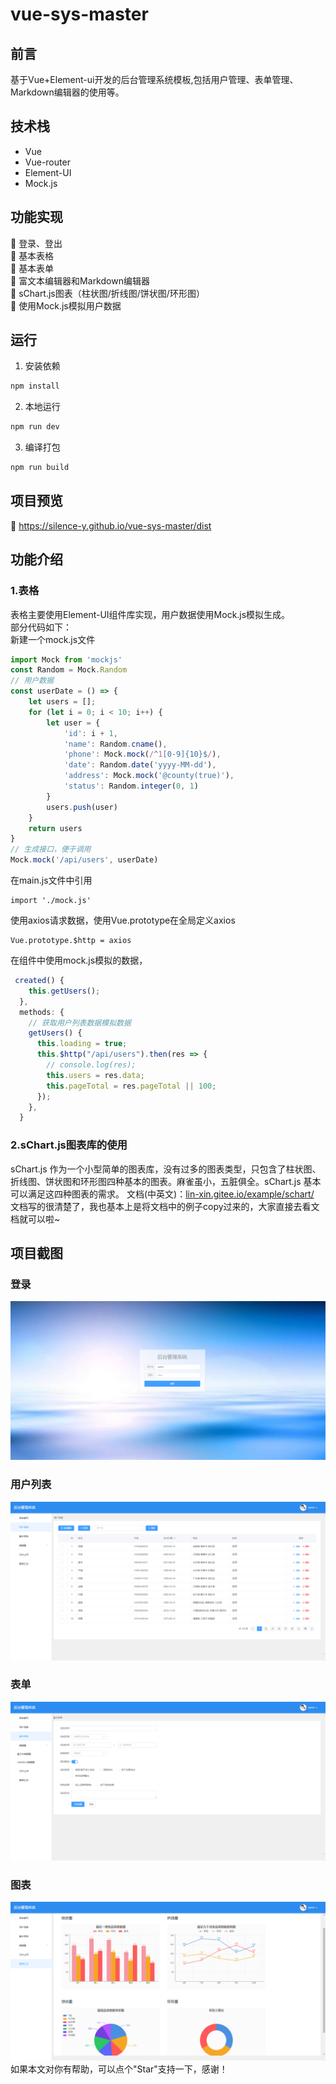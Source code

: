 # vue-sys-master
## 前言
基于Vue+Element-ui开发的后台管理系统模板,包括用户管理、表单管理、Markdown编辑器的使用等。
## 技术栈
+ Vue  
+ Vue-router  
+ Element-UI  
+ Mock.js
## 功能实现
:pencil:  登录、登出  
:pencil:  基本表格  
:pencil:  基本表单  
:pencil:  富文本编辑器和Markdown编辑器  
:pencil:  sChart.js图表（柱状图/折线图/饼状图/环形图）  
:pencil:  使用Mock.js模拟用户数据
## 运行
1. 安装依赖
``` bash
npm install
```
2. 本地运行
``` bash
npm run dev
```
3. 编译打包
``` bash
npm run build
```
## 项目预览
:link:   https://silence-y.github.io/vue-sys-master/dist
## 功能介绍
### 1.表格
表格主要使用Element-UI组件库实现，用户数据使用Mock.js模拟生成。  
部分代码如下：  
新建一个mock.js文件
``` javascript
import Mock from 'mockjs'
const Random = Mock.Random
// 用户数据
const userDate = () => {
    let users = [];
    for (let i = 0; i < 10; i++) {
        let user = {
            'id': i + 1,
            'name': Random.cname(),
            'phone': Mock.mock(/^1[0-9]{10}$/),
            'date': Random.date('yyyy-MM-dd'),
            'address': Mock.mock('@county(true)'),
            'status': Random.integer(0, 1)
        }
        users.push(user)
    }
    return users
}
// 生成接口，便于调用
Mock.mock('/api/users', userDate)
```
在main.js文件中引用
```
import './mock.js'
```
使用axios请求数据，使用Vue.prototype在全局定义axios 
```
Vue.prototype.$http = axios
```
在组件中使用mock.js模拟的数据，
``` javascript
 created() {
    this.getUsers();
  },
  methods: {
    // 获取用户列表数据模拟数据
    getUsers() {
      this.loading = true;
      this.$http("/api/users").then(res => {
        // console.log(res);
        this.users = res.data;
        this.pageTotal = res.pageTotal || 100;
      });
    },       
  }
```
### 2.sChart.js图表库的使用
sChart.js 作为一个小型简单的图表库，没有过多的图表类型，只包含了柱状图、折线图、饼状图和环形图四种基本的图表。麻雀虽小，五脏俱全。sChart.js 基本可以满足这四种图表的需求。
文档(中英文)：[lin-xin.gitee.io/example/schart/](lin-xin.gitee.io/example/schart/)  
文档写的很清楚了，我也基本上是将文档中的例子copy过来的，大家直接去看文档就可以啦~
## 项目截图
### 登录
![登录](https://github.com/Silence-Y/vue-sys-master/blob/master/screenshots/img_login.png)
### 用户列表
![用户列表](https://github.com/Silence-Y/vue-sys-master/blob/master/screenshots/img_user.png)
### 表单
![表单](https://github.com/Silence-Y/vue-sys-master/blob/master/screenshots/img_form.png)
### 图表
![sChart.js图表](https://github.com/Silence-Y/vue-sys-master/blob/master/screenshots/img_scharts.png)
如果本文对你有帮助，可以点个"Star"支持一下，感谢！
